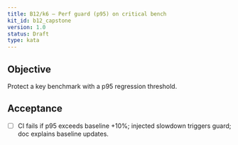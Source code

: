 ```yaml
---
title: B12/k6 — Perf guard (p95) on critical bench
kit_id: b12_capstone
version: 1.0
status: Draft
type: kata
---
```

## Objective
Protect a key benchmark with a p95 regression threshold.
## Acceptance
- [ ] CI fails if p95 exceeds baseline +10%; injected slowdown triggers guard; doc explains baseline updates.
